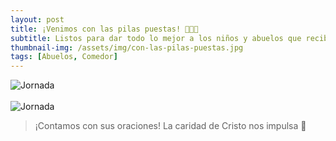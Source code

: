 ```yaml
---
layout: post
title: ¡Venimos con las pilas puestas! 🔋🔋🔋
subtitle: Listos para dar todo lo mejor a los niños y abuelos que recibiremos este nuevo año en nuestros comedores.
thumbnail-img: /assets/img/con-las-pilas-puestas.jpg
tags: [Abuelos, Comedor]
---
```

<!--## ¡Venimos con las pilas puestas! 🔋🔋🔋-->
![Jornada](https://fundacionsanvicentepallotti.github.io/assets/img/pic16.jpg)<br><br>
![Jornada](https://fundacionsanvicentepallotti.github.io/assets/img/pic17.jpg)<br>

<!--Listos para dar todo lo mejor a los niños y abuelos que recibiremos este nuevo año en nuestros comedores.-->

> ¡Contamos con sus oraciones!
> La caridad de Cristo nos impulsa 🙌


